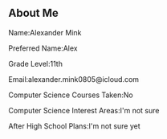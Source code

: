 ## About Me
<p>Name:Alexander Mink</p>
<p>Preferred Name:Alex</p>
<p>Grade Level:11th</p>
<p>Email:alexander.mink0805@icloud.com</p>
<p>Computer Science Courses Taken:No</p>
<p>Computer Science Interest Areas:I'm not sure</p>
<p>After High School Plans:I'm not sure yet</p>

